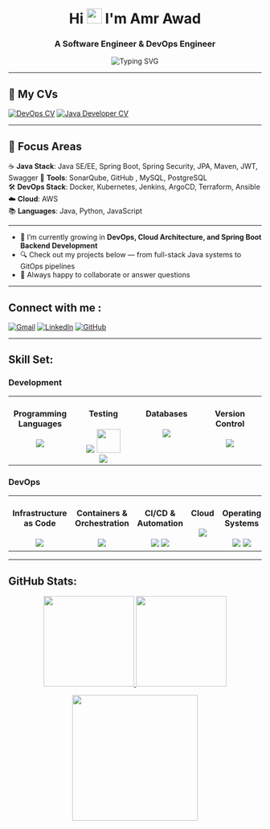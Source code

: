 <h1 align="center">Hi <img src="https://media.giphy.com/media/hvRJCLFzcasrR4ia7z/giphy.gif" width="30"> I'm Amr Awad</h1>
<h3 align="center">A Software Engineer & DevOps Engineer</h3>

<p align="center">
  <img src="https://readme-typing-svg.herokuapp.com/?lines=Software%20Engineer%7CDevOps%20Engineer%20;Java%20Spring%20Boot%20%7C%20SQL%20%7C%20Testing%20;Cloud%20Computing%20%7C%20CI/CD%20Pipelines;Kubernetes%20%7C%20AWS%20%7C%20Infrastructure%20as%20a%20Code&font=Fira+Code&center=true&width=700&height=45&color=36BCF7FF&vCenter=true&size=25" alt="Typing SVG" />
</p>

---

## 🧾 My CVs
[![DevOps CV](https://img.shields.io/badge/-DevOps_CV-blue?style=for-the-badge)](./Amr%20Mourad%20DevOps%20CV.pdf)
[![Java Developer CV](https://img.shields.io/badge/-Java_Developer_CV-green?style=for-the-badge)](./Amr%20Mourad&20Java%20CV.pdf)

---

## 🚀 Focus Areas

☕ **Java Stack**: Java SE/EE, Spring Boot, Spring Security, JPA, Maven, JWT, Swagger 
🧪 **Tools**: SonarQube, GitHub , MySQL, PostgreSQL  
🛠 **DevOps Stack**: Docker, Kubernetes, Jenkins, ArgoCD, Terraform, Ansible  
☁️ **Cloud**: AWS  
📚 **Languages**: Java, Python, JavaScript

---

- 🌱 I’m currently growing in **DevOps, Cloud Architecture, and Spring Boot Backend Development**
- 🔍 Check out my projects below — from full-stack Java systems to GitOps pipelines
- 💬 Always happy to collaborate or answer questions

---

## Connect with me :
[![Gmail](https://img.shields.io/badge/-Gmail-D14836?style=flat&logo=gmail&logoColor=white)](mailto:amrmouradawad@gmail.com)
[![LinkedIn](https://img.shields.io/badge/-LinkedIn-0077B5?style=flat&logo=linkedin&logoColor=white)](https://www.linkedin.com/in/amr-awad-007741216/)
[![GitHub](https://img.shields.io/badge/-GitHub-181717?style=flat&logo=github&logoColor=white)](https://github.com/Amr-Awad/)

---

## Skill Set:

### Development
<table><tr>
<td valign="top" width="25%">
<div align="center">  
  
#### Programming Languages  
<img src="https://skillicons.dev/icons?i=java,python,javascript" /> 
</div>

</td><td valign="top" width="25%">
<div align="center"> 

#### Testing
<img src="https://skillicons.dev/icons?i=selenium" /> 
     <img src="https://icon.icepanel.io/Technology/svg/JUnit.svg" width="47" /> 
     <br>
     <img src="https://img.shields.io/badge/SonarQube-4E9BCD?logo=sonarqube&logoColor=white" />
</div>

</td><td valign="top" width="25%">

<div align="center">  

#### Databases  
<img src="https://skillicons.dev/icons?i=mysql,postgresql" /> 
</div>

</td><td valign="top" width="25%">

<div align="center">

#### Version Control

<img src="https://skillicons.dev/icons?i=git,github" /> 
</div>

</td></tr>
</table>


### DevOps
<table><tr>
  
<td valign="top" width="20%">
<div align="center">  

#### Infrastructure as Code

<img src="https://skillicons.dev/icons?i=terraform,ansible" /> 
</div>

</td><td valign="top" width="20%">

<div align="center">  

#### Containers & Orchestration  
<img src="https://skillicons.dev/icons?i=docker,kubernetes"/> 
</div>

</td><td valign="top" width="20%">

<div align="center"> 

#### CI/CD & Automation  

<img src="https://skillicons.dev/icons?i=jenkins" /> 
        <img src="https://img.shields.io/badge/ArgoCD-FF4F8B.svg?logo=argo&logoColor=white" />
</div>

</td><td valign="top" width="20%">

<div align="center">  

#### Cloud  

<img src="https://skillicons.dev/icons?i=aws" /> 
</div>


</td><td valign="top" width="20%">

<div align="center"> 

#### Operating Systems  

<img src="https://skillicons.dev/icons?i=ubuntu" /> 
     <img src="https://skillicons.dev/icons?i=redhat" /> 
</div>

</td></tr>
</table>

---

## GitHub Stats:
<p align="center">
    <a href="https://github.com/Amr-Awad/">
        <img height="180em" src="https://github-readme-stats.vercel.app/api?username=Amr-Awad&show_icons=true&theme=onedark&include_all_commits=true&count_private=true&hide_border=true"/>
        <img height="180em" src="https://github-readme-stats.vercel.app/api/top-langs/?username=Amr-Awad&langs_count=8&layout=compact&theme=onedark&hide_border=true" />
    </a>
</p>

<!-- Activity Graph -->
<p align="center">
  <a href="https://github.com/Amr-Awad">
    <img height=250 src="https://github-readme-activity-graph.vercel.app/graph?username=Amr-Awad&bg_color=282c34&color=FDFD96&line=FDFD96&point=FFFFFF&area_color=79FE96&border_radius=24.5&title_color=FDFD96&border_radius=20px"/>

 

